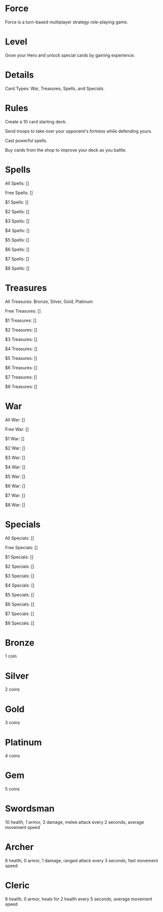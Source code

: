 # Force

Force is a turn-based multiplayer strategy role-playing game.

# Level

Grow your Hero and unlock special cards by gaining experience.

# Details

Card Types:  War, Treasures, Spells, and Specials.

# Rules

Create a 10 card starting deck.

Send troops to take over your opponent's fortress while defending yours.

Cast powerful spells.

Buy cards from the shop to improve your deck as you battle.

# Spells

All Spells:  []

Free Spells:  []

$1 Spells:  []

$2 Spells:  []

$3 Spells:  []

$4 Spells:  []

$5 Spells:  []

$6 Spells:  []

$7 Spells:  []

$8 Spells:  []

# Treasures

All Treasures:  Bronze, Silver, Gold, Platinum

Free Treasures:  []

$1 Treasures:  []

$2 Treasures:  []

$3 Treasures:  []

$4 Treasures:  []

$5 Treasures:  []

$6 Treasures:  []

$7 Treasures:  []

$8 Treasures:  []

# War

All War:  []

Free War:  []

$1 War:  []

$2 War:  []

$3 War:  []

$4 War:  []

$5 War:  []

$6 War:  []

$7 War:  []

$8 War:  []

# Specials

All Specials:  []

Free Specials:  []

$1 Specials:  []

$2 Specials:  []

$3 Specials:  []

$4 Specials:  []

$5 Specials:  []

$6 Specials:  []

$7 Specials:  []

$8 Specials:  []

# Bronze

1 coin

# Silver

2 coins

# Gold

3 coins

# Platinum

4 coins

# Gem

5 coins

# Swordsman

10 health, 1 armor, 3 damage, melee attack every 2 seconds, average movement speed

# Archer

6 health, 0 armor, 1 damage, ranged attack every 3 seconds, fast movement speed

# Cleric

8 health, 0 armor, heals for 2 health every 5 seconds, average movement speed